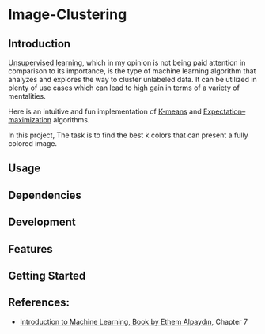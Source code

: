 # Image-Clustering

## Introduction
[Unsupervised learning](https://en.wikipedia.org/wiki/Unsupervised_learning), which in my opinion is not being paid attention in comparison to its importance, is the type of machine learning algorithm that analyzes and explores the way to cluster unlabeled data. It can be utilized in plenty of use cases which can lead to high gain in terms of a variety of mentalities.

Here is an intuitive and fun implementation of [K-means](https://en.wikipedia.org/wiki/K-means_clustering) and [Expectation–maximization](https://en.wikipedia.org/wiki/Expectation%E2%80%93maximization_algorithm) algorithms.

In this project, The task is to find the best k colors that can present a fully colored image.


## Usage

## Dependencies

## Development

## Features

## Getting Started




## References:

- [Introduction to Machine Learning, Book by Ethem Alpaydın](https://books.google.com/books/about/Introduction_to_Machine_Learning.html?id=NP5bBAAAQBAJ&source=kp_book_description), Chapter 7


[ci-badge]: https://github.com/executablebooks/markdown-it-plugin-template/workflows/CI/badge.svg
[ci-link]: https://github.com/executablebooks/markdown-it--plugin-template/actions
[GitHub Actions]: https://docs.github.com/en/actions
[GitHub Pages]: https://docs.github.com/en/pages
